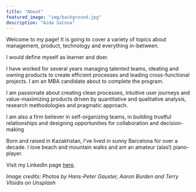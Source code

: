 ```yaml
---
title: "About"
featured_image: "img/background.jpg"
description: "Aida Salova"
---
```


Welcome to my page! It is going to cover a variety of topics about management, product, technology and everything in-between.

I would define myself as learner and doer. 

I have worked for several years managing talented teams, ideating and owning products to create efficient processes and leading cross-functional projects. I am an MBA candidate about to complete the program.

I am passionate about creating clean processes, intuitive user journeys and value-maximizing products driven by quantitative and qualitative analysis, research methodologies and pragmatic approach.

I am also a firm believer in self-organizing teams, in building trustful relationships and designing opportunities for collaboration and decision-making

Born and raised in Kazakhstan, I've lived in sunny Barcelona for over a decade. I love beach and mountain walks and am an amateur (alas!) piano-player. 

Visit my LinkedIn page [here](https://www.linkedin.com/in/aidasalova/). 



*Image credits:
Photos by Hans-Peter Gauster, Aaron Burden and Terry Vlisidis on Unsplash* 
